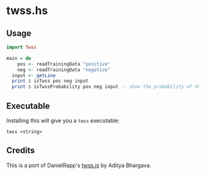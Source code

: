 # twss.hs

## Usage

```haskell
import Twss

main = do
    pos <- readTrainingData "positive"
    neg <- readTrainingData "negative"
  input <- getLine
  print $ isTwss pos neg input
  print $ isTwssProbability pos neg input -- show the probability of this being a twss
```

## Executable

Installing this will give you a `twss` executable:

    twss <string>

## Credits
This is a port of DanielRapp's [twss.js](https://github.com/DanielRapp/twss.js) by Aditya Bhargava.
